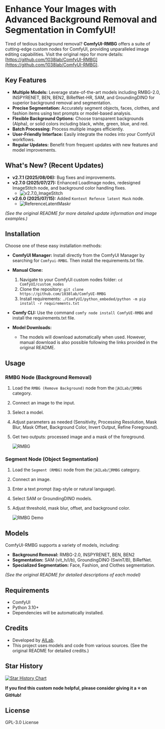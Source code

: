 # Enhance Your Images with Advanced Background Removal and Segmentation in ComfyUI!

Tired of tedious background removal? **ComfyUI-RMBG** offers a suite of cutting-edge custom nodes for ComfyUI, providing unparalleled image editing capabilities. Visit the original repo for more details: [https://github.com/1038lab/ComfyUI-RMBG](https://github.com/1038lab/ComfyUI-RMBG).

## Key Features

*   **Multiple Models:** Leverage state-of-the-art models including RMBG-2.0, INSPYRENET, BEN, BEN2, BiRefNet-HR, SAM, and GroundingDINO for superior background removal and segmentation.
*   **Precise Segmentation:** Accurately segment objects, faces, clothes, and fashion items using text prompts or model-based analysis.
*   **Flexible Background Options:** Choose transparent backgrounds (Alpha), or solid colors including black, white, green, blue, and red.
*   **Batch Processing:** Process multiple images efficiently.
*   **User-Friendly Interface:** Easily integrate the nodes into your ComfyUI workflows.
*   **Regular Updates:** Benefit from frequent updates with new features and model improvements.

## What's New? (Recent Updates)

*   **v2.7.1 (2025/08/06):** Bug fixes and improvements.
*   **v2.7.0 (2025/07/27):** Enhanced LoadImage nodes, redesigned ImageStitch node, and background color handling fixes.
    *   ![v2.7.0_ImageStitch](https://github.com/user-attachments/assets/3f31fe25-a453-4f86-bf3d-dc12a8affd39)
*   **v2.6.0 (2025/07/15):** Added `Kontext Refence latent Mask` node.
    *   ![ReferenceLatentMaskr](https://github.com/user-attachments/assets/756641b7-0833-4fe0-b32f-2b848a14574e)

*(See the original README for more detailed update information and image examples.)*

## Installation

Choose one of these easy installation methods:

*   **ComfyUI Manager:** Install directly from the ComfyUI Manager by searching for `Comfyui-RMBG`.  Then install the requirements.txt file.
*   **Manual Clone:**
    1.  Navigate to your ComfyUI custom nodes folder: `cd ComfyUI/custom_nodes`
    2.  Clone the repository: `git clone https://github.com/1038lab/ComfyUI-RMBG`
    3.  Install requirements:  `./ComfyUI/python_embeded/python -m pip install -r requirements.txt`
*   **Comfy CLI:** Use the command `comfy node install ComfyUI-RMBG` and install the requirements.txt file.

*   **Model Downloads:**
    *   The models will download automatically when used. However, manual download is also possible following the links provided in the original README.

## Usage

### RMBG Node (Background Removal)

1.  Load the `RMBG (Remove Background)` node from the `🧪AILab/🧽RMBG` category.
2.  Connect an image to the input.
3.  Select a model.
4.  Adjust parameters as needed (Sensitivity, Processing Resolution, Mask Blur, Mask Offset, Background Color, Invert Output, Refine Foreground).
5.  Get two outputs: processed image and a mask of the foreground.

    ![RMBG](https://github.com/user-attachments/assets/cd0eb92e-8f2e-4ae4-95f1-899a6d83cab6)

### Segment Node (Object Segmentation)

1.  Load the `Segment (RMBG)` node from the `🧪AILab/🧽RMBG` category.
2.  Connect an image.
3.  Enter a text prompt (tag-style or natural language).
4.  Select SAM or GroundingDINO models.
5.  Adjust threshold, mask blur, offset, and background color.

    ![RMBG Demo](https://github.com/user-attachments/assets/f3ffa3c4-5a21-4c0c-a078-b4ffe681c4c4)

## Models

ComfyUI-RMBG supports a variety of models, including:

*   **Background Removal:** RMBG-2.0, INSPYRENET, BEN, BEN2
*   **Segmentation:** SAM (vit\_h/l/b), GroundingDINO (SwinT/B), BiRefNet.
*   **Specialized Segmentation:** Face, Fashion, and Clothes segmentation.

*(See the original README for detailed descriptions of each model)*

## Requirements

*   ComfyUI
*   Python 3.10+
*   Dependencies will be automatically installed.

## Credits

*   Developed by [AILab](https://github.com/1038lab).
*   This project uses models and code from various sources. (See the original README for detailed credits.)

## Star History

<a href="https://www.star-history.com/#1038lab/comfyui-rmbg&Date">
 <picture>
   <source media="(prefers-color-scheme: dark)" srcset="https://api.star-history.com/svg?repos=1038lab/comfyui-rmbg&type=Date&theme=dark" />
   <source media="(prefers-color-scheme: light)" srcset="https://api.star-history.com/svg?repos=1038lab/comfyui-rmbg&type=Date" />
   <img alt="Star History Chart" src="https://api.star-history.com/svg?repos=1038lab/comfyui-rmbg&type=Date" />
 </picture>
</a>

**If you find this custom node helpful, please consider giving it a ⭐ on GitHub!**

## License

GPL-3.0 License